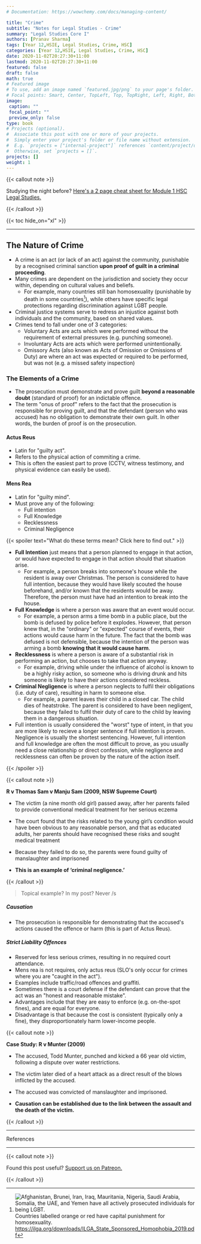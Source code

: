 ```yaml
---
# Documentation: https://wowchemy.com/docs/managing-content/

title: "Crime"
subtitle: "Notes for Legal Studies - Crime"
summary: "Legal Studies Core I"
authors: [Pranav Sharma]
tags: [Year 12,HSIE, Legal Studies, Crime, HSC]
categories: [Year 12,HSIE, Legal Studies, Crime, HSC]
date: 2020-11-02T20:27:30+11:00
lastmod: 2020-11-02T20:27:30+11:00
featured: false
draft: false
math: true
# Featured image
# To use, add an image named `featured.jpg/png` to your page's folder.
# Focal points: Smart, Center, TopLeft, Top, TopRight, Left, Right, BottomLeft, Bottom, BottomRight.
image:
 caption: ""
 focal_point: ""
 preview_only: false
type: book
# Projects (optional).
#  Associate this post with one or more of your projects.
#  Simply enter your project's folder or file name without extension.
#  E.g. `projects = ["internal-project"]` references `content/project/deep-learning/index.md`.
#  Otherwise, set `projects = []`.
projects: []
weight: 1
---
```


{{< callout note >}}

Studying the night before? [Here's a 2 page cheat sheet for Module 1 HSC Legal Studies.](/courses/legal-studies-hsc/mod-1-cheat-sheet/)

{{< /callout >}}

{{< toc hide_on="xl" >}}

---

## The Nature of Crime

- A crime is an act (or lack of an act) against the community, punishable by a recognised criminal sanction **upon proof of guilt in a criminal proceeding**.
- Many crimes are dependent on the jurisdiction and society they occur within, depending on cultural values and beliefs.
  - For example, many countries still ban homosexuality (punishable by death in some countries[^1]), while others have specific legal protections regarding discrimination against LGBT people.
- Criminal justice systems serve to redress an injustice against both individuals and the community, based on shared values.
- Crimes tend to fall under one of 3 categories:
  - Voluntary Acts are acts which were performed without the requirement of external pressures (e.g. punching someone).
  - Involuntary Acts are acts which were performed unintentionally.
  - Omissory Acts (also known as Acts of Omission or Omissions of Duty) are where an act was expected or required to be performed, but was not (e.g. a missed safety inspection)

### The Elements of a Crime

- The prosecution must demonstrate and prove guilt **beyond a reasonable doubt** (standard of proof) for an indictable offence.
- The term "onus of proof" refers to the fact that the prosecution is responsible for proving guilt, and that the defendant (person who was accused) has no obligation to demonstrate their own guilt. In other words, the burden of proof is on the prosecution.

#### Actus Reus

- Latin for "guilty act".
- Refers to the physical action of commiting a crime. 
- This is often the easiest part to prove (CCTV, witness testimony, and physical evidence can easily be used).

#### Mens Rea

- Latin for "guilty mind".
- Must prove any of the following:
  - Full intention
  - Full Knowledge
  - Recklessness
  - Criminal Negligence

{{< spoiler text="What do these terms mean? Click here to find out." >}}

- **Full Intention** just means that a person planned to engage in that action, or would have expected to engage in that action should that situation arise.
  - For example, a person breaks into someone's house while the resident is away over Christmas. The person is considered to have full intention, because they would have likely scouted the house beforehand, and/or known that the residents would be away. Therefore, the person must have had an intention to break into the house.
- **Full Knowledge** is where a person was aware that an event would occur.
  - For example, a person arms a time bomb in a public place, but the bomb is defused by police before it explodes. However, that person knew that, in the "ordinary" or "expected" course of events, their actions would cause harm in the future. The fact that the bomb was defused is not defensible, because the intention of the person was arming a bomb **knowing that it would cause harm**.
- **Recklessness** is where a person is aware of a substantial risk in performing an action, but chooses to take that action anyway.
  - For example, driving while under the influence of alcohol is known to be a highly risky action, so someone who is driving drunk and hits someone is likely to have their actions considered reckless.
- **Criminal Negligence** is where a person neglects to fulfil their obligations (i.e. duty of care), resulting in harm to someone else.
  - For example, a parent leaves their child in a closed car. The child dies of heatstroke. The parent is considered to have been negligent, because they failed to fulfil their duty of care to the child by leaving them in a dangerous situation.
- Full intention is usually considered the "worst" type of intent, in that you are more likely to recieve a longer sentence if full intention is proven. Negligence is usually the shortest sentencing. However, full intention and full knowledge are often the most difficult to prove, as you usually need a close relationship or direct confession, while negligence and recklessness can often be proven by the nature of the action itself.

{{< /spoiler >}}

{{< callout note >}}

**R v Thomas Sam v Manju Sam (2009, NSW Supreme Court)**

- The victim (a nine month old girl) passed away, after her parents failed to provide conventional medical treatment for her serious eczema

- The court found that the risks related to the young girl’s condition would have been obvious to any reasonable person, and that as educated adults, her parents should have recognised these risks and sought medical treatment
- Because they failed to do so, the parents were found guilty of manslaughter and imprisoned
- **This is an example of ‘criminal negligence.’**

{{< /callout >}}

> Topical example? In my post? Never /s

##### Causation

- The prosecution is responsible for demonstrating that the accused's actions caused the offence or harm (this is part of Actus Reus).

##### Strict Liability Offences

- Reserved for less serious crimes, resulting in no required court attendance.
- Mens rea is not requires, only actus reus (SLO's only occur for crimes where you are "caught in the act").
- Examples include traffic/road offences and graffiti.
- Sometimes there is a court defense if the defendant can prove that the act was an "honest and reasonable mistake".
- Advantages include that they are easy to enforce (e.g. on-the-spot fines), and are equal for everyone.
- Disadvantage is that because the cost is consistent (typically only a fine), they disproportionately harm lower-income people.

{{< callout note >}}

**Case Study: R v Munter (2009)**

- The accused, Todd Munter, punched and kicked a 66 year old victim, following a dispute over water restrictions.

- The victim later died of a heart attack as a direct result of the blows inflicted by the accused.
- The accused was convicted of manslaughter and imprisoned.
- **Causation can be established due to the link between the assault and the death of the victim.**

{{< /callout >}}





---

References

[^1]:![Afghanistan, Brunei, Iran, Iraq, Mauritania, Nigeria, Saudi Arabia, Somalia, the UAE, and Yemen have all actively prosecuted individuals for being LGBT.](https://cdn.statically.io/gh/psharma04/image-repo/main/uploads/World_laws_pertaining_to_homosexual_relationships_and_expression.svg) Countries labelled orange or red have capital punishment for homosexuality. https://ilga.org/downloads/ILGA_State_Sponsored_Homophobia_2019.pdf

---

{{< callout note >}}

Found this post useful? [Support us on Patreon.](https://patreon.com/hscone/)

{{< /callout >}}
